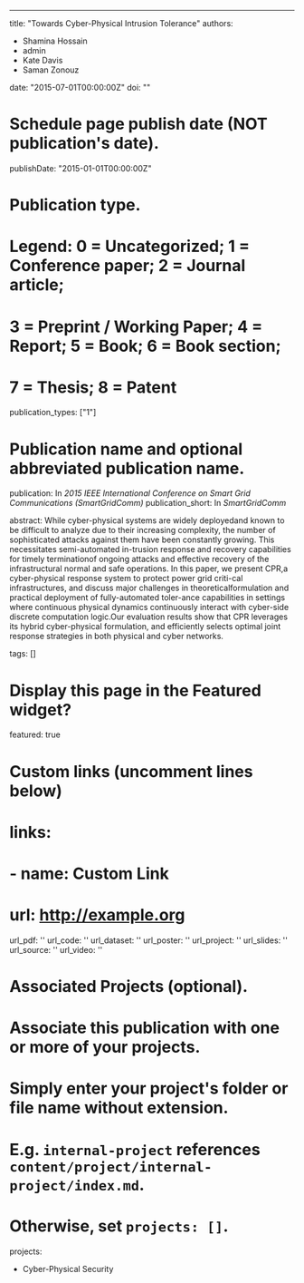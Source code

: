 ---
title: "Towards Cyber-Physical Intrusion Tolerance"
authors:
- Shamina Hossain
- admin
- Kate Davis
- Saman Zonouz

date: "2015-07-01T00:00:00Z"
doi: ""

# Schedule page publish date (NOT publication's date).
publishDate: "2015-01-01T00:00:00Z"

# Publication type.
# Legend: 0 = Uncategorized; 1 = Conference paper; 2 = Journal article;
# 3 = Preprint / Working Paper; 4 = Report; 5 = Book; 6 = Book section;
# 7 = Thesis; 8 = Patent
publication_types: ["1"]

# Publication name and optional abbreviated publication name.
publication: In *2015 IEEE International Conference on Smart Grid Communications (SmartGridComm)*
publication_short: In *SmartGridComm*

abstract: While cyber-physical systems are widely deployedand known to be difficult to analyze due to their increasing complexity, the number of sophisticated attacks against them have been constantly growing. This necessitates semi-automated in-trusion response and recovery capabilities for timely terminationof ongoing attacks and effective recovery of the infrastructural normal and safe operations. In this paper, we present CPR,a cyber-physical response system to protect power grid criti-cal infrastructures, and discuss major challenges in theoreticalformulation and practical deployment of fully-automated toler-ance capabilities in settings where continuous physical dynamics continuously interact with cyber-side discrete computation logic.Our evaluation results show that CPR leverages its hybrid cyber-physical formulation, and efficiently selects optimal joint response strategies in both physical and cyber networks.

tags: []

# Display this page in the Featured widget?
featured: true

# Custom links (uncomment lines below)
# links:
# - name: Custom Link
#   url: http://example.org

url_pdf: ''
url_code: ''
url_dataset: ''
url_poster: ''
url_project: ''
url_slides: ''
url_source: ''
url_video: ''

# Associated Projects (optional).
#   Associate this publication with one or more of your projects.
#   Simply enter your project's folder or file name without extension.
#   E.g. `internal-project` references `content/project/internal-project/index.md`.
#   Otherwise, set `projects: []`.
projects:
- Cyber-Physical Security


